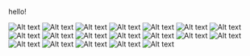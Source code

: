 hello!

![Alt text](https://wilardo.crd.co/assets/images/gallery08/23e55829.png?v=e670c4e7) ![Alt text](https://wilardo.crd.co/assets/images/gallery08/bb6c337a.png?v=e670c4e7) ![Alt text](https://wilardo.crd.co/assets/images/gallery10/202f7b66.png?v=e670c4e7) ![Alt text](https://wilardo.crd.co/assets/images/gallery13/e57eda8d.gif?v=e670c4e7) ![Alt text](https://wilardo.crd.co/assets/images/gallery16/1917f8ec.png?v=e670c4e7) ![Alt text](https://autism.crd.co/assets/images/gallery05/6d3d4157.gif?v=1be2f3c4) ![Alt text](https://autism.crd.co/assets/images/gallery05/eca8cc10.gif?v=1be2f3c4) ![Alt text](https://autism.crd.co/assets/images/gallery05/4a1a48c0.gif?v=1be2f3c4) ![Alt text](https://xyz.crd.co/assets/images/gallery16/ea553021.gif?v=4ca63763) ![Alt text](https://gifcity.carrd.co/assets/images/gallery50/3b2cd567.gif?v=d55ea43d) ![Alt text](https://gifcity.carrd.co/assets/images/gallery50/331039be.png?v=d55ea43d) ![Alt text](https://gifcity.carrd.co/assets/images/gallery131/ff789379.jpg?v=d55ea43d) ![Alt text](https://gifcity.carrd.co/assets/images/gallery61/51950963.gif?v=d55ea43d) ![Alt text](https://gifcity.carrd.co/assets/images/gallery131/1cb6bc36.gif?v=d55ea43d) ![Alt text](https://gifcity.carrd.co/assets/images/gallery131/8152554d.png?v=d55ea43d) ![Alt text](https://gifcity.carrd.co/assets/images/gallery52/fbe651b7.png?v=d55ea43d) ![Alt text](https://gifcity.carrd.co/assets/images/gallery51/f36006ce.gif?v=d55ea43d) ![Alt text](https://gifcity.carrd.co/assets/images/gallery50/4c572456.gif?v=d55ea43d) ![Alt text](https://gifcity.carrd.co/assets/images/gallery50/e0d8296f.gif?v=d55ea43d)
